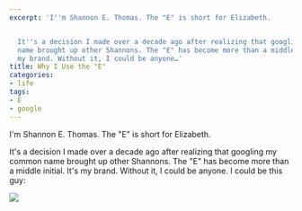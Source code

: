 ```yaml
---
excerpt: 'I''m Shannon E. Thomas. The "E" is short for Elizabeth.


  It''s a decision I made over a decade ago after realizing that googling my common
  name brought up other Shannons. The "E" has become more than a middle initial. It''s
  my brand. Without it, I could be anyone…'
title: Why I Use the "E"
categories:
- life
tags:
- E
- google
---
```


I'm Shannon E. Thomas. The "E" is short for Elizabeth.

It's a decision I made over a decade ago after realizing that googling my common name brought up other Shannons. The "E" has become more than a middle initial. It's my brand. Without it, I could be anyone. I could be this guy:

![](/blog/old-uploads/2013/05/WhyIUseTheE.png)
